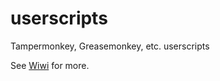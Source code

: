 # userscripts
Tampermonkey, Greasemonkey, etc. userscripts 

See [Wiwi](https://github.com/gerib/userscripts/wiki) for more.
